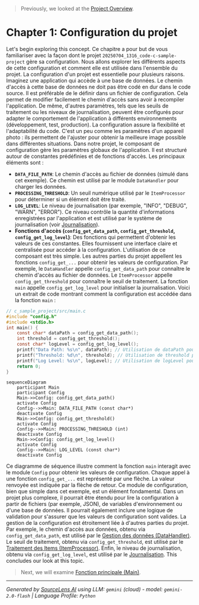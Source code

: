 > Previously, we looked at the [Project Overview](index.md).

# Chapter 1: Configuration du projet
Let's begin exploring this concept. Ce chapitre a pour but de vous familiariser avec la façon dont le projet `20250704_1316_code-c-sample-project` gère sa configuration. Nous allons explorer les différents aspects de cette configuration et comment elle est utilisée dans l'ensemble du projet.
La configuration d'un projet est essentielle pour plusieurs raisons. Imaginez une application qui accède à une base de données. Le chemin d'accès à cette base de données ne doit pas être codé en dur dans le code source. Il est préférable de le définir dans un fichier de configuration. Cela permet de modifier facilement le chemin d'accès sans avoir à recompiler l'application. De même, d'autres paramètres, tels que les seuils de traitement ou les niveaux de journalisation, peuvent être configurés pour adapter le comportement de l'application à différents environnements (développement, test, production). La configuration assure la flexibilité et l'adaptabilité du code. C'est un peu comme les paramètres d'un appareil photo : ils permettent de l'ajuster pour obtenir la meilleure image possible dans différentes situations.
Dans notre projet, le composant de configuration gère les paramètres globaux de l'application.  Il est structuré autour de constantes prédéfinies et de fonctions d'accès. Les principaux éléments sont :
*   **`DATA_FILE_PATH`**:  Le chemin d'accès au fichier de données (simulé dans cet exemple). Ce chemin est utilisé par le module `DataHandler` pour charger les données.
*   **`PROCESSING_THRESHOLD`**: Un seuil numérique utilisé par le `ItemProcessor` pour déterminer si un élément doit être traité.
*   **`LOG_LEVEL`**: Le niveau de journalisation (par exemple, "INFO", "DEBUG", "WARN", "ERROR"). Ce niveau contrôle la quantité d'informations enregistrées par l'application et est utilisé par le système de journalisation (voir [Journalisation](02_journalisation.md)).
*   **Fonctions d'accès (`config_get_data_path`, `config_get_threshold`, `config_get_log_level`)**: Des fonctions qui permettent d'obtenir les valeurs de ces constantes. Elles fournissent une interface claire et centralisée pour accéder à la configuration.
L'utilisation de ce composant est très simple. Les autres parties du projet appellent les fonctions `config_get_...` pour obtenir les valeurs de configuration. Par exemple, le `DataHandler` appelle `config_get_data_path` pour connaître le chemin d'accès au fichier de données.  Le `ItemProcessor` appelle `config_get_threshold` pour connaître le seuil de traitement. La fonction `main` appelle `config_get_log_level` pour initialiser la journalisation.
Voici un extrait de code montrant comment la configuration est accédée dans la fonction `main` :
```c
// c_sample_project/src/main.c
#include "config.h"
#include <stdio.h>
int main() {
    const char* dataPath = config_get_data_path();
    int threshold = config_get_threshold();
    const char* logLevel = config_get_log_level();
    printf("Data Path: %s\n", dataPath); // Utilisation de dataPath pour l'affichage
    printf("Threshold: %d\n", threshold); // Utilisation de threshold pour l'affichage
    printf("Log Level: %s\n", logLevel); // Utilisation de logLevel pour l'affichage
    return 0;
}
```
```mermaid
sequenceDiagram
    participant Main
    participant Config
    Main->>Config: config_get_data_path()
    activate Config
    Config-->>Main: DATA_FILE_PATH (const char*)
    deactivate Config
    Main->>Config: config_get_threshold()
    activate Config
    Config-->>Main: PROCESSING_THRESHOLD (int)
    deactivate Config
    Main->>Config: config_get_log_level()
    activate Config
    Config-->>Main: LOG_LEVEL (const char*)
    deactivate Config
```
Ce diagramme de séquence illustre comment la fonction `main` interagit avec le module `Config` pour obtenir les valeurs de configuration. Chaque appel à une fonction `config_get_...` est représenté par une flèche.  La valeur renvoyée est indiquée par la flèche de retour.
Ce module de configuration, bien que simple dans cet exemple, est un élément fondamental. Dans un projet plus complexe, il pourrait être étendu pour lire la configuration à partir de fichiers (par exemple, JSON), de variables d'environnement ou d'une base de données. Il pourrait également inclure une logique de validation pour s'assurer que les valeurs de configuration sont valides.
La gestion de la configuration est étroitement liée à d'autres parties du projet. Par exemple, le chemin d'accès aux données, obtenu via `config_get_data_path`, est utilisé par le [Gestion des données (DataHandler)](04_gestion-des-données-datahandler.md). Le seuil de traitement, obtenu via `config_get_threshold`, est utilisé par le [Traitement des Items (ItemProcessor)](05_traitement-des-items-itemprocessor.md). Enfin, le niveau de journalisation, obtenu via `config_get_log_level`, est utilisé par le [Journalisation](02_journalisation.md).
This concludes our look at this topic.

> Next, we will examine [Fonction principale (Main)](02_fonction-principale-main.md).


---

*Generated by [SourceLens AI](https://github.com/openXFlow/sourceLensAI) using LLM: `gemini` (cloud) - model: `gemini-2.0-flash` | Language Profile: `Python`*